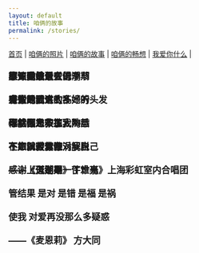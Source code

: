 ```yaml
---
layout: default
title: 咱俩的故事
permalink: /stories/
---
```


<nav>
  <a href="/">首页</a> |
  <a href="/photos">咱俩的照片</a> |
  <a href="/stories">咱俩的故事</a> |
  <a href="/future">咱俩的畅想</a> |
  <a href="/love">我爱你什么</a> |
</nav>

<style>
  .story-container {
    position: relative;
    width: 100%;
    height: 80vh;
    overflow: hidden;
  }

  .story-link {
    position: absolute;
    font-size: 18px;
    font-weight: bold;
    text-decoration: none;
    white-space: pre-line;
    transition: transform 0.3s ease, color 0.3s ease;
  }

  .story-link:hover {
    transform: scale(1.2);
  }

  /* 定义多种颜色 */
  .color1 { color: #ff6699; }
  .color2 { color: #3399ff; }
  .color3 { color: #9933ff; }
  .color4 { color: #ff9933; }
  .color5 { color: #33cc99; }

  /* 漂浮动画 - 上下 */
  @keyframes floatY {
    0% { transform: translateY(0); }
    50% { transform: translateY(-30px); }
    100% { transform: translateY(0); }
  }

  /* 漂浮动画 - 左右 */
  @keyframes floatX {
    0% { transform: translateX(0); }
    50% { transform: translateX(30px); }
    100% { transform: translateX(0); }
  }

  /* 漂浮动画 - 斜向 */
  @keyframes floatXY {
    0% { transform: translate(0, 0); }
    50% { transform: translate(20px, -20px); }
    100% { transform: translate(0, 0); }
  }
</style>

<div class="story-container">
  <a href="/story1" class="story-link">
    不知道该怎么说<br>
    感谢的话这么多<br>
    你就像是救了我<br>
    在广阔寂寞漩涡解脱<br>
    感谢上天结果<br>
    管结果 是对 是错 是福 是祸<br>
    使我 对爱再没那么多疑惑<br>
    ——《麦恩莉》 方大同
  </a>

  <a href="/story2" class="story-link">
    春天是她最爱的季节<br>
    当微风随意吹乱她的头发<br>
    ——《二十二》陶喆
  </a>

  <a href="/story3" class="story-link">
    原谅我最近在低潮期<br>
    有些话我讲的不好听<br>
    可能因为实在太熟悉<br>
    下意识对你像对我自己<br>
    ——《低潮期》丁世光
  </a>

  <a href="/story4" class="story-link">
    故乡哟故乡<br>
    爱人哟爱人<br>
    既然都忘不掉<br>
    不如就装着吧<br>
    ——《道别是一件难事》上海彩虹室内合唱团
  </a>
</div>

<script>
  document.querySelectorAll('.story-link').forEach(link => {
    // 随机位置 (10%-80%)
    let top = Math.random() * 70 + 10;
    let left = Math.random() * 70 + 10;
    link.style.top = top + '%';
    link.style.left = left + '%';

    // 随机颜色
    let colors = ['color1', 'color2', 'color3', 'color4', 'color5'];
    link.classList.add(colors[Math.floor(Math.random() * colors.length)]);

    // 随机漂浮方向
    let animations = ['floatY', 'floatX', 'floatXY'];
    let anim = animations[Math.floor(Math.random() * animations.length)];
    let duration = Math.random() * 5 + 6; // 6-11秒
    link.style.animation = `${anim} ${duration}s ease-in-out infinite`;
  });
</script>


